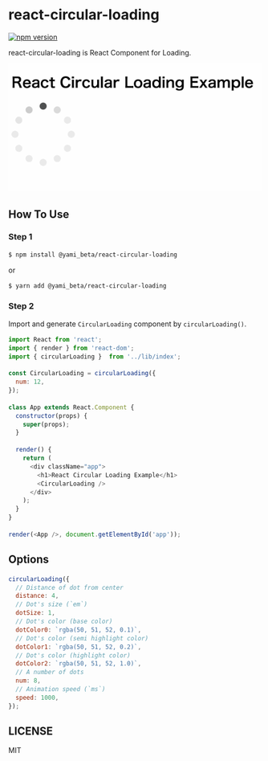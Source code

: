 # react-circular-loading

[![npm version](https://badge.fury.io/js/%40yami_beta%2Freact-circular-loading.svg)](https://www.npmjs.com/package/@yami_beta/react-circular-loading)

react-circular-loading is React Component for Loading.

![react-circular-loading demo](https://raw.githubusercontent.com/yami-beta/react-circular-loading/master/demo.gif)

## How To Use

### Step 1

```sh
$ npm install @yami_beta/react-circular-loading
```

or

```sh
$ yarn add @yami_beta/react-circular-loading
```

### Step 2

Import and generate `CircularLoading` component by `circularLoading()`.

```js
import React from 'react';
import { render } from 'react-dom';
import { circularLoading }  from '../lib/index';

const CircularLoading = circularLoading({
  num: 12,
});

class App extends React.Component {
  constructor(props) {
    super(props);
  }

  render() {
    return (
      <div className="app">
        <h1>React Circular Loading Example</h1>
        <CircularLoading />
      </div>
    );
  }
}

render(<App />, document.getElementById('app'));
```

## Options

```js
circularLoading({
  // Distance of dot from center
  distance: 4,
  // Dot's size (`em`)
  dotSize: 1,
  // Dot's color (base color)
  dotColor0: `rgba(50, 51, 52, 0.1)`,
  // Dot's color (semi highlight color)
  dotColor1: `rgba(50, 51, 52, 0.2)`,
  // Dot's color (highlight color)
  dotColor2: `rgba(50, 51, 52, 1.0)`,
  // A number of dots
  num: 8,
  // Animation speed (`ms`)
  speed: 1000,
});

```

## LICENSE

MIT
